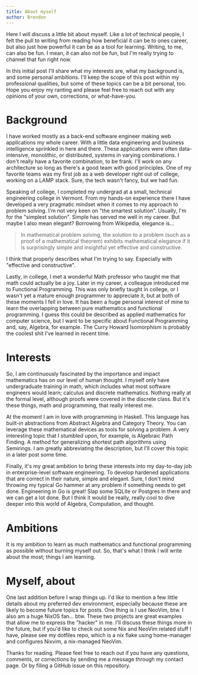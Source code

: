 ```yaml
---
title: About myself
author: Brendon
---
```


Here I will discuss a little bit about myself. Like a lot of technical people,
I felt the pull to writing from reading how beneficial it can be to ones career,
but also just how powerful it can be as a tool for learning. Writing, to me, can
also be fun. I mean, it can also not be fun, but I'm really trying to channel
that fun right now.

In this initial post I'll share what my interests are, what my background is,
and some personal ambitions. I'll keep the scope of this post within my
professional qualities, but some of these topics can be a bit personal, too.
Hope you enjoy my ranting and please feel free to reach out with any opinions
of your own, corrections, or what-have-you.

# Background

I have worked mostly as a back-end software engineer making web applications my
whole career. With a little data engineering and business intelligence sprinkled
in here and there. These applications were often data-intensive, monolithic, or
distributed, systems in varying combinations. I don't really have a favorite
combination, to be frank. I'll work on any architecture so long as there's a
good team with good principles. One of my favorite teams was my first job as a
web developer right out of college, working on a LAMP stack. Sure, the tech
wasn't fancy, but we had fun.

<!--TODO: Link VTC here-->

Speaking of college, I completed my undergrad at a small, technical engineering
college in Vermont. From my hands-on experience there I have developed a very
pragmatic mindset when it comes to my approach to problem solving. I'm not very
keen on "the smartest solution". Usually, I'm for the "simplest solution".
Simple has served me well in my career. But maybe I also mean elegant? Borrowing
from Wikipedia, elegance is...

> In mathematical problem solving, the solution to a problem (such as a proof of
> a mathematical theorem) exhibits mathematical elegance if it is surprisingly
> simple and insightful yet effective and constructive.

I think that properly describes what I'm trying to say. Especially with
"effective and constructive".

Lastly, in college, I met a wonderful Math professor who taught me that math
could actually be a joy. Later in my career, a colleague introduced me to
Functional Programming. This was only briefly taught in college, or I wasn't yet
a mature enough programmer to appreciate it, but at both of these moments I fell
in love. It has been a huge personal interest of mine to learn the overlapping
between pure mathematics and functional programming. I guess this could be
described as applied mathematics for computer science, but I want to be specific
about Functional Programming and, say, Algebra, for example. The Curry Howard
Isomorphism is probably the coolest shit I've learned in recent time.

<!--TODO: Link Curry Howard Isomorphism-->

# Interests

So, I am continuously fascinated by the importance and impact mathematics has on
our level of human thought. I myself only have undergraduate training in math,
which includes what most software engineers would learn; calculus and discrete
mathematics. Nothing really at the formal level, although proofs were covered in
the discrete class. But it's these things, math and programming, that really
interest me.

At the moment I am in love with programming in Haskell. This language has
built-in abstractions from Abstract Algebra and Category Theory. You can
leverage these mathematical devices as tools for solving a problem. A very
interesting topic that I stumbled upon, for example, is Algebraic Path Finding.
A method for generalizing shortest path algorithms using Semirings. I am greatly
abbreviating the description, but I'll cover this topic in a later post some
time.

Finally, it's my great ambition to bring these interests into my day-to-day job
in enterprise-level software engineering. To develop hardened applications that
are correct in their nature, simple and elegant. Sure, I don't mind throwing my
typical Go hammer at any problem if something needs to get done. Engineering in
Go is great! Slap some SQLite or Postgres in there and we can get a lot done.
But I think it would be really, really cool to dive deeper into this world of
Algebra, Computation, and thought.

# Ambitions

It is my ambition to learn as much mathematics and functional programming as
possible without burning myself out. So, that's what I think I will write about
the most; things I am learning.

# Myself, about

One last addition before I wrap things up. I'd like to mention a few little
details about my preferred dev environment, especially because these are likely
to become future topics for posts. One thing is I use NeoVim, btw. I also am a
huge NixOS fan... btw. These two projects are great examples that allow me to
express the "hacker" in me. I'll discuss these things more in the future, but if
you'd like to check out some Nix and NeoVim related stuff I have, please see my
dotfiles repo, which is a nix flake using home-manager and configures Nixvim, a
nix-managed NeoVim.

Thanks for reading. Please feel free to reach out if you have any questions,
comments, or corrections by sending me a message through my contact page. Or by
filing a GitHub issue on this repository.

<!--TODO: Link dotfiles repo-->
